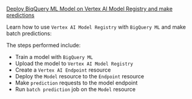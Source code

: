 
[Deploy BiqQuery ML Model on Vertex AI Model Registry and make predictions](official/model-registry/bqml-vertexai-model-registry.ipynb)

Learn how to use `Vertex AI Model Registry` with `BigQuery ML` and make batch predictions:

The steps performed include:

- Train a model with `BigQuery ML`
- Upload the model to `Vertex AI Model Registry` 
- Create a `Vertex AI Endpoint` resource
- Deploy the `Model` resource to the `Endpoint` resource
- Make `prediction` requests to the model endpoint
- Run `batch prediction` job on the `Model` resource 

